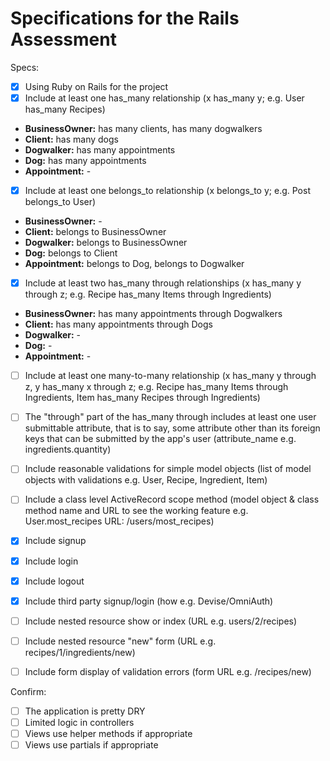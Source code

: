# Specifications for the Rails Assessment

Specs:
- [x] Using Ruby on Rails for the project
- [x] Include at least one has_many relationship (x has_many y; e.g. User has_many Recipes)
* **BusinessOwner:** has many clients, has many dogwalkers
* **Client:** has many dogs
* **Dogwalker:** has many appointments
* **Dog:** has many appointments
* **Appointment:** -

- [x] Include at least one belongs_to relationship (x belongs_to y; e.g. Post belongs_to User)
* **BusinessOwner:** -
* **Client:** belongs to BusinessOwner
* **Dogwalker:** belongs to BusinessOwner
* **Dog:** belongs to Client  
* **Appointment:** belongs to Dog, belongs to Dogwalker

- [x] Include at least two has_many through relationships (x has_many y through z; e.g. Recipe has_many Items through Ingredients)
* **BusinessOwner:** has many appointments through Dogwalkers
* **Client:** has many appointments through Dogs
* **Dogwalker:** -
* **Dog:** -
* **Appointment:** -

- [ ] Include at least one many-to-many relationship (x has_many y through z, y has_many x through z; e.g. Recipe has_many Items through Ingredients, Item has_many Recipes through Ingredients)


- [ ] The "through" part of the has_many through includes at least one user submittable attribute, that is to say, some attribute other than its foreign keys that can be submitted by the app's user (attribute_name e.g. ingredients.quantity)
- [ ] Include reasonable validations for simple model objects (list of model objects with validations e.g. User, Recipe, Ingredient, Item)
- [ ] Include a class level ActiveRecord scope method (model object & class method name and URL to see the working feature e.g. User.most_recipes URL: /users/most_recipes)
- [x] Include signup
- [x] Include login
- [x] Include logout
- [x] Include third party signup/login (how e.g. Devise/OmniAuth)
- [ ] Include nested resource show or index (URL e.g. users/2/recipes)
- [ ] Include nested resource "new" form (URL e.g. recipes/1/ingredients/new)
- [ ] Include form display of validation errors (form URL e.g. /recipes/new)

Confirm:
- [ ] The application is pretty DRY
- [ ] Limited logic in controllers
- [ ] Views use helper methods if appropriate
- [ ] Views use partials if appropriate
